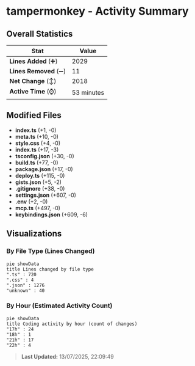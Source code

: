 # tampermonkey - Activity Summary 

## Overall Statistics

| Stat                   | Value                                                             |
| ---------------------- | ----------------------------------------------------------------- |
| **Lines Added** (➕)   | 2029                                          |
| **Lines Removed** (➖) | 11                                        |
| **Net Change** (↕)    | 2018                |
| **Active Time** (⌚)   | 53 minutes |


## Modified Files
- **index.ts** (+1, -0)
- **meta.ts** (+10, -0)
- **style.css** (+4, -0)
- **index.ts** (+17, -3)
- **tsconfig.json** (+30, -0)
- **build.ts** (+77, -0)
- **package.json** (+17, -0)
- **deploy.ts** (+115, -0)
- **gists.json** (+5, -2)
- **.gitignore** (+38, -0)
- **settings.json** (+607, -0)
- **.env** (+2, -0)
- **mcp.ts** (+497, -0)
- **keybindings.json** (+609, -6)

## Visualizations

### By File Type (Lines Changed)

```mermaid
pie showData
title Lines changed by file type
".ts" : 720
".css" : 4
".json" : 1276
"unknown" : 40
```

### By Hour (Estimated Activity Count)

```mermaid
pie showData
title Coding activity by hour (count of changes)
"17h" : 24
"18h" : 1
"21h" : 17
"22h" : 4
```


> **Last Updated:** 13/07/2025, 22:09:49
